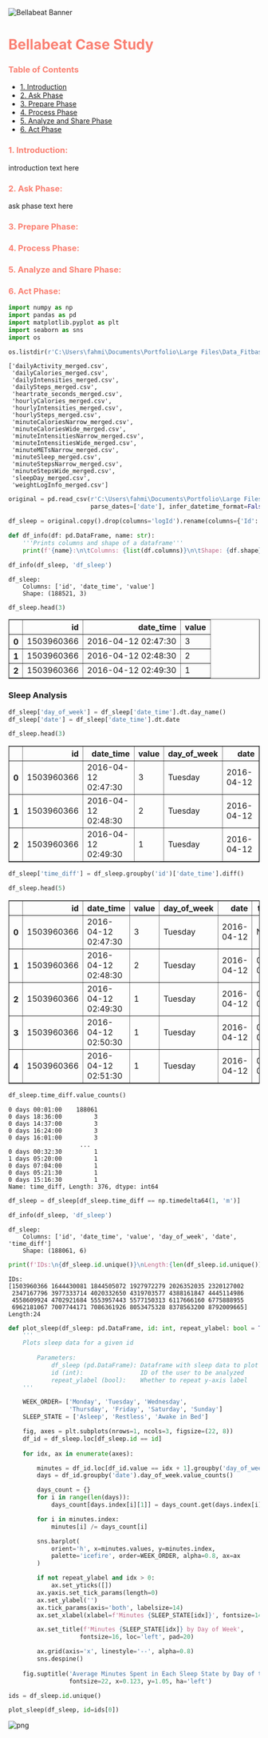 ![Bellabeat Banner](bellabeat_banner.png)

<h1 style="color:#FA8072">Bellabeat Case Study</h1>
<!-- jupyter nbconvert bellabeat_analysis.ipynb --to markdown --output output.md -->

<h3 style="color:#FA8072">Table of Contents</h3>

* [1. Introduction](#Introduction)
* [2. Ask Phase](#Ask-Phase)
* [3. Prepare Phase](#Prepare-Phase)
* [4. Process Phase](#Process-Phase)
* [5. Analyze and Share Phase](#Analyze-and-Share-Phase)
* [6. Act Phase](#Act-Phase)

<a name='Introduction'></a><h3 style="color:#FA8072">1. Introduction:</h3>

introduction text here

<a name='Ask-Phase'></a><h3 style="color:#FA8072">2. Ask Phase:</h3>

ask phase text here

<a name='Prepare-Phase'></a><h3 style="color:#FA8072">3. Prepare Phase:</h3>

<a name='Process-Phase'></a><h3 style="color:#FA8072">4. Process Phase:</h3>

<a name='Analyze-and-Share-Phase'></a><h3 style="color:#FA8072">5. Analyze and Share Phase:</h3>

<a name='Act-Phase'></a><h3 style="color:#FA8072">6. Act Phase:</h3>


```python
import numpy as np
import pandas as pd
import matplotlib.pyplot as plt
import seaborn as sns
import os
```


```python
os.listdir(r'C:\Users\fahmi\Documents\Portfolio\Large Files\Data_Fitbase')
```




    ['dailyActivity_merged.csv',
     'dailyCalories_merged.csv',
     'dailyIntensities_merged.csv',
     'dailySteps_merged.csv',
     'heartrate_seconds_merged.csv',
     'hourlyCalories_merged.csv',
     'hourlyIntensities_merged.csv',
     'hourlySteps_merged.csv',
     'minuteCaloriesNarrow_merged.csv',
     'minuteCaloriesWide_merged.csv',
     'minuteIntensitiesNarrow_merged.csv',
     'minuteIntensitiesWide_merged.csv',
     'minuteMETsNarrow_merged.csv',
     'minuteSleep_merged.csv',
     'minuteStepsNarrow_merged.csv',
     'minuteStepsWide_merged.csv',
     'sleepDay_merged.csv',
     'weightLogInfo_merged.csv']




```python
original = pd.read_csv(r'C:\Users\fahmi\Documents\Portfolio\Large Files\Data_Fitbase/minuteSleep_merged.csv', 
                       parse_dates=['date'], infer_datetime_format=False)
```


```python
df_sleep = original.copy().drop(columns='logId').rename(columns={'Id': 'id', 'date': 'date_time'})
```


```python
def df_info(df: pd.DataFrame, name: str):
    '''Prints columns and shape of a dataframe'''
    print(f'{name}:\n\tColumns: {list(df.columns)}\n\tShape: {df.shape}')
```


```python
df_info(df_sleep, 'df_sleep')
```

    df_sleep:
    	Columns: ['id', 'date_time', 'value']
    	Shape: (188521, 3)
    


```python
df_sleep.head(3)
```




<div>
<style scoped>
    .dataframe tbody tr th:only-of-type {
        vertical-align: middle;
    }

    .dataframe tbody tr th {
        vertical-align: top;
    }

    .dataframe thead th {
        text-align: right;
    }
</style>
<table border="1" class="dataframe">
  <thead>
    <tr style="text-align: right;">
      <th></th>
      <th>id</th>
      <th>date_time</th>
      <th>value</th>
    </tr>
  </thead>
  <tbody>
    <tr>
      <th>0</th>
      <td>1503960366</td>
      <td>2016-04-12 02:47:30</td>
      <td>3</td>
    </tr>
    <tr>
      <th>1</th>
      <td>1503960366</td>
      <td>2016-04-12 02:48:30</td>
      <td>2</td>
    </tr>
    <tr>
      <th>2</th>
      <td>1503960366</td>
      <td>2016-04-12 02:49:30</td>
      <td>1</td>
    </tr>
  </tbody>
</table>
</div>



### Sleep Analysis


```python
df_sleep['day_of_week'] = df_sleep['date_time'].dt.day_name()
df_sleep['date'] = df_sleep['date_time'].dt.date
```


```python
df_sleep.head(3)
```




<div>
<style scoped>
    .dataframe tbody tr th:only-of-type {
        vertical-align: middle;
    }

    .dataframe tbody tr th {
        vertical-align: top;
    }

    .dataframe thead th {
        text-align: right;
    }
</style>
<table border="1" class="dataframe">
  <thead>
    <tr style="text-align: right;">
      <th></th>
      <th>id</th>
      <th>date_time</th>
      <th>value</th>
      <th>day_of_week</th>
      <th>date</th>
    </tr>
  </thead>
  <tbody>
    <tr>
      <th>0</th>
      <td>1503960366</td>
      <td>2016-04-12 02:47:30</td>
      <td>3</td>
      <td>Tuesday</td>
      <td>2016-04-12</td>
    </tr>
    <tr>
      <th>1</th>
      <td>1503960366</td>
      <td>2016-04-12 02:48:30</td>
      <td>2</td>
      <td>Tuesday</td>
      <td>2016-04-12</td>
    </tr>
    <tr>
      <th>2</th>
      <td>1503960366</td>
      <td>2016-04-12 02:49:30</td>
      <td>1</td>
      <td>Tuesday</td>
      <td>2016-04-12</td>
    </tr>
  </tbody>
</table>
</div>




```python
df_sleep['time_diff'] = df_sleep.groupby('id')['date_time'].diff()
```


```python
df_sleep.head(5)
```




<div>
<style scoped>
    .dataframe tbody tr th:only-of-type {
        vertical-align: middle;
    }

    .dataframe tbody tr th {
        vertical-align: top;
    }

    .dataframe thead th {
        text-align: right;
    }
</style>
<table border="1" class="dataframe">
  <thead>
    <tr style="text-align: right;">
      <th></th>
      <th>id</th>
      <th>date_time</th>
      <th>value</th>
      <th>day_of_week</th>
      <th>date</th>
      <th>time_diff</th>
    </tr>
  </thead>
  <tbody>
    <tr>
      <th>0</th>
      <td>1503960366</td>
      <td>2016-04-12 02:47:30</td>
      <td>3</td>
      <td>Tuesday</td>
      <td>2016-04-12</td>
      <td>NaT</td>
    </tr>
    <tr>
      <th>1</th>
      <td>1503960366</td>
      <td>2016-04-12 02:48:30</td>
      <td>2</td>
      <td>Tuesday</td>
      <td>2016-04-12</td>
      <td>0 days 00:01:00</td>
    </tr>
    <tr>
      <th>2</th>
      <td>1503960366</td>
      <td>2016-04-12 02:49:30</td>
      <td>1</td>
      <td>Tuesday</td>
      <td>2016-04-12</td>
      <td>0 days 00:01:00</td>
    </tr>
    <tr>
      <th>3</th>
      <td>1503960366</td>
      <td>2016-04-12 02:50:30</td>
      <td>1</td>
      <td>Tuesday</td>
      <td>2016-04-12</td>
      <td>0 days 00:01:00</td>
    </tr>
    <tr>
      <th>4</th>
      <td>1503960366</td>
      <td>2016-04-12 02:51:30</td>
      <td>1</td>
      <td>Tuesday</td>
      <td>2016-04-12</td>
      <td>0 days 00:01:00</td>
    </tr>
  </tbody>
</table>
</div>




```python
df_sleep.time_diff.value_counts()
```




    0 days 00:01:00    188061
    0 days 18:36:00         3
    0 days 14:37:00         3
    0 days 16:24:00         3
    0 days 16:01:00         3
                        ...  
    0 days 00:32:30         1
    1 days 05:20:00         1
    0 days 07:04:00         1
    0 days 05:21:30         1
    0 days 15:16:30         1
    Name: time_diff, Length: 376, dtype: int64




```python
df_sleep = df_sleep[df_sleep.time_diff == np.timedelta64(1, 'm')]
```


```python
df_info(df_sleep, 'df_sleep')
```

    df_sleep:
    	Columns: ['id', 'date_time', 'value', 'day_of_week', 'date', 'time_diff']
    	Shape: (188061, 6)
    


```python
print(f'IDs:\n{df_sleep.id.unique()}\nLength:{len(df_sleep.id.unique())}')
```

    IDs:
    [1503960366 1644430081 1844505072 1927972279 2026352035 2320127002
     2347167796 3977333714 4020332650 4319703577 4388161847 4445114986
     4558609924 4702921684 5553957443 5577150313 6117666160 6775888955
     6962181067 7007744171 7086361926 8053475328 8378563200 8792009665]
    Length:24
    


```python
def plot_sleep(df_sleep: pd.DataFrame, id: int, repeat_ylabel: bool = True):
    '''
    Plots sleep data for a given id
    
        Parameters:
            df_sleep (pd.DataFrame): Dataframe with sleep data to plot
            id (int):                ID of the user to be analyzed
            repeat_ylabel (bool):    Whether to repeat y-axis label
    '''

    WEEK_ORDER= ['Monday', 'Tuesday', 'Wednesday',
                 'Thursday', 'Friday', 'Saturday', 'Sunday']
    SLEEP_STATE = ['Asleep', 'Restless', 'Awake in Bed']

    fig, axes = plt.subplots(nrows=1, ncols=3, figsize=(22, 8))
    df_id = df_sleep.loc[df_sleep.id == id]
    
    for idx, ax in enumerate(axes):

        minutes = df_id.loc[df_id.value == idx + 1].groupby('day_of_week')['value'].sum()
        days = df_id.groupby('date').day_of_week.value_counts()

        days_count = {}
        for i in range(len(days)):
            days_count[days.index[i][1]] = days_count.get(days.index[i][1], 0) + 1

        for i in minutes.index:
            minutes[i] /= days_count[i]

        sns.barplot(
            orient='h', x=minutes.values, y=minutes.index, 
            palette='icefire', order=WEEK_ORDER, alpha=0.8, ax=ax
        )

        if not repeat_ylabel and idx > 0:
            ax.set_yticks([])
        ax.yaxis.set_tick_params(length=0)
        ax.set_ylabel('')
        ax.tick_params(axis='both', labelsize=14)
        ax.set_xlabel(xlabel=f'Minutes {SLEEP_STATE[idx]}', fontsize=14, labelpad=10)

        ax.set_title(f'Minutes {SLEEP_STATE[idx]} by Day of Week',
                    fontsize=16, loc='left', pad=20)

        ax.grid(axis='x', linestyle='--', alpha=0.8)
        sns.despine()
    
    fig.suptitle('Average Minutes Spent in Each Sleep State by Day of the Week', 
                 fontsize=22, x=0.123, y=1.05, ha='left')
```


```python
ids = df_sleep.id.unique()
```


```python
plot_sleep(df_sleep, id=ids[0])
```


    
![png](README_files/README_27_0.png)
    



```python

```
